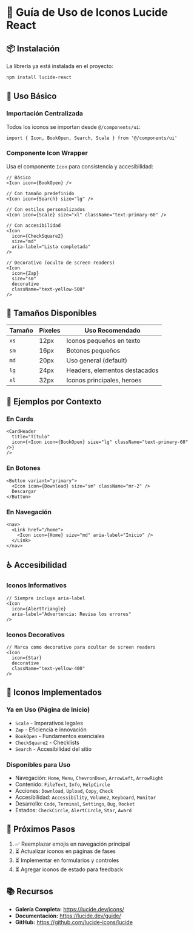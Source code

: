 # 🎨 Guía de Uso de Iconos Lucide React

## 📦 Instalación

La librería ya está instalada en el proyecto:

```bash
npm install lucide-react
```

## 🚀 Uso Básico

### Importación Centralizada

Todos los iconos se importan desde `@/components/ui`:

```tsx
import { Icon, BookOpen, Search, Scale } from '@/components/ui'
```

### Componente Icon Wrapper

Usa el componente `Icon` para consistencia y accesibilidad:

```tsx
// Básico
<Icon icon={BookOpen} />

// Con tamaño predefinido
<Icon icon={Search} size="lg" />

// Con estilos personalizados
<Icon icon={Scale} size="xl" className="text-primary-60" />

// Con accesibilidad
<Icon 
  icon={CheckSquare2} 
  size="md" 
  aria-label="Lista completada" 
/>

// Decorativo (oculto de screen readers)
<Icon 
  icon={Zap} 
  size="sm" 
  decorative 
  className="text-yellow-500" 
/>
```

## 📏 Tamaños Disponibles

| Tamaño | Píxeles | Uso Recomendado |
|--------|---------|-----------------|
| `xs`   | 12px    | Iconos pequeños en texto |
| `sm`   | 16px    | Botones pequeños |
| `md`   | 20px    | Uso general (default) |
| `lg`   | 24px    | Headers, elementos destacados |
| `xl`   | 32px    | Iconos principales, heroes |

## 🎨 Ejemplos por Contexto

### En Cards
```tsx
<CardHeader 
  title="Título"
  icon={<Icon icon={BookOpen} size="lg" className="text-primary-60" />}
/>
```

### En Botones
```tsx
<Button variant="primary">
  <Icon icon={Download} size="sm" className="mr-2" />
  Descargar
</Button>
```

### En Navegación
```tsx
<nav>
  <Link href="/home">
    <Icon icon={Home} size="md" aria-label="Inicio" />
  </Link>
</nav>
```

## ♿ Accesibilidad

### Iconos Informativos
```tsx
// Siempre incluye aria-label
<Icon 
  icon={AlertTriangle} 
  aria-label="Advertencia: Revisa los errores" 
/>
```

### Iconos Decorativos
```tsx
// Marca como decorativo para ocultar de screen readers
<Icon 
  icon={Star} 
  decorative 
  className="text-yellow-400" 
/>
```

## 🎯 Iconos Implementados

### Ya en Uso (Página de Inicio)
- `Scale` - Imperativos legales
- `Zap` - Eficiencia e innovación  
- `BookOpen` - Fundamentos esenciales
- `CheckSquare2` - Checklists
- `Search` - Accesibilidad del sitio

### Disponibles para Uso
- Navegación: `Home`, `Menu`, `ChevronDown`, `ArrowLeft`, `ArrowRight`
- Contenido: `FileText`, `Info`, `HelpCircle`
- Acciones: `Download`, `Upload`, `Copy`, `Check`
- Accesibilidad: `Accessibility`, `Volume2`, `Keyboard`, `Monitor`
- Desarrollo: `Code`, `Terminal`, `Settings`, `Bug`, `Rocket`
- Estados: `CheckCircle`, `AlertCircle`, `Star`, `Award`

## 🔄 Próximos Pasos

1. ✅ Reemplazar emojis en navegación principal
2. ⏳ Actualizar iconos en páginas de fases
3. ⏳ Implementar en formularios y controles
4. ⏳ Agregar iconos de estado para feedback

## 📚 Recursos

- **Galería Completa:** https://lucide.dev/icons/
- **Documentación:** https://lucide.dev/guide/
- **GitHub:** https://github.com/lucide-icons/lucide


